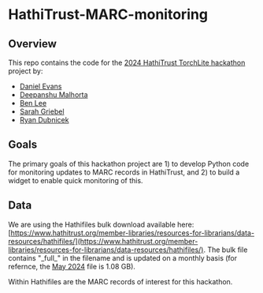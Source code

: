 # HathiTrust-MARC-monitoring

## Overview

This repo contains the code for the [2024 HathiTrust TorchLite hackathon](https://htrc.github.io/torchlite-hackathon/) project by:

- [Daniel Evans](https://danieljohnevans.github.io/)
- [Deepanshu Malhorta](https://deepanshu96.github.io/deep/)
- [Ben Lee](https://bcglee.com)
- [Sarah Griebel](https://griebels.github.io/)
- [Ryan Dubnicek](https://ischool.illinois.edu/people/ryan-dubnicek)

## Goals

The primary goals of this hackathon project are 1) to develop Python code for monitoring updates to MARC records in HathiTrust, and 2) to build a widget to enable quick monitoring of this.

## Data

We are using the Hathifiles bulk download available here: [https://www.hathitrust.org/member-libraries/resources-for-librarians/data-resources/hathifiles/](https://www.hathitrust.org/member-libraries/resources-for-librarians/data-resources/hathifiles/). The bulk file contains "\_full\_" in the filename and is updated on a monthly basis (for refernce, the [May 2024](https://www.hathitrust.org/files/hathifiles/hathi_full_20240501.txt.gz) file is 1.08 GB).

Within Hathifiles are the MARC records of interest for this hackathon.

